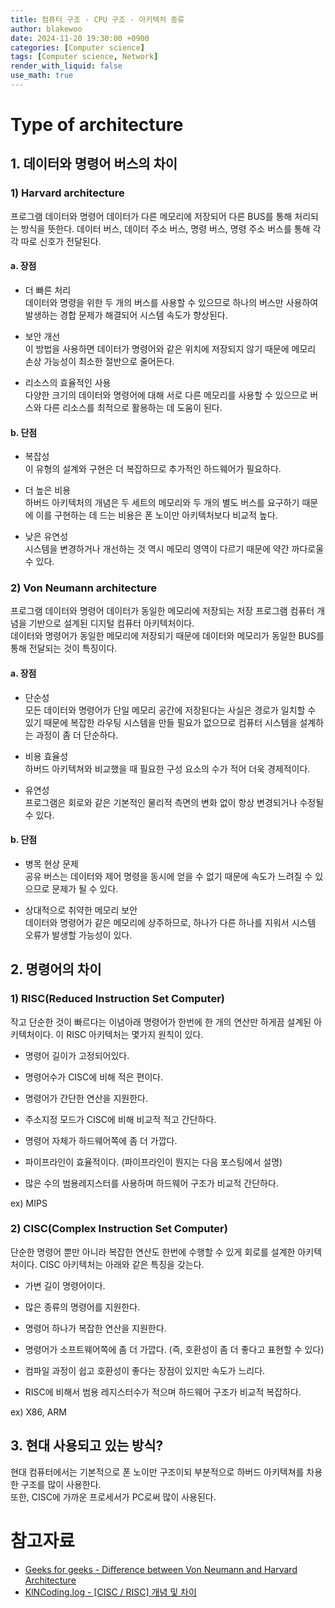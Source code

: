 ```yaml
---
title: 컴퓨터 구조 - CPU 구조 - 아키텍처 종류
author: blakewoo
date: 2024-11-20 19:30:00 +0900
categories: [Computer science]
tags: [Computer science, Network] 
render_with_liquid: false
use_math: true
---
```


# Type of architecture

## 1. 데이터와 명령어 버스의 차이

### 1) Harvard architecture
프로그램 데이터와 명령어 데이터가 다른 메모리에 저장되어 다른 BUS를 통해 처리되는 방식을 뜻한다.
데이터 버스, 데이터 주소 버스, 명령 버스, 명령 주소 버스를 통해 각각 따로 신호가 전달된다.

#### a. 장점
- 더 빠른 처리   
  데이터와 명령을 위한 두 개의 버스를 사용할 수 있으므로 하나의 버스만 사용하여 발생하는 경합 문제가 해결되어 시스템 속도가 향상된다.


- 보안 개선   
  이 방법을 사용하면 데이터가 명령어와 같은 위치에 저장되지 않기 때문에 메모리 손상 가능성이 최소한 절반으로 줄어든다.


- 리소스의 효율적인 사용   
  다양한 크기의 데이터와 명령어에 대해 서로 다른 메모리를 사용할 수 있으므로 버스와 다른 리소스를 최적으로 활용하는 데 도움이 된다.

#### b. 단점
- 복잡성    
  이 유형의 설계와 구현은 더 복잡하므로 추가적인 하드웨어가 필요하다.


- 더 높은 비용   
  하버드 아키텍처의 개념은 두 세트의 메모리와 두 개의 별도 버스를 요구하기 때문에 이를 구현하는 데 드는 비용은 폰 노이만 아키텍처보다 비교적 높다.


- 낮은 유연성   
  시스템을 변경하거나 개선하는 것 역시 메모리 영역이 다르기 때문에 약간 까다로울 수 있다.

### 2) Von Neumann architecture
프로그램 데이터와 명령어 데이터가 동일한 메모리에 저장되는 저장 프로그램 컴퓨터 개념을 기반으로 설계된
디지털 컴퓨터 아키텍처이다.   
데이터와 명령어가 동일한 메모리에 저장되기 때문에 데이터와 메모리가 동일한 BUS를 통해 전달되는 것이 특징이다.

#### a. 장점
- 단순성   
  모든 데이터와 명령어가 단일 메모리 공간에 저장된다는 사실은 경로가 일치할 수 있기 때문에 복잡한 라우팅 시스템을 만들 필요가 없으므로 컴퓨터 시스템을 설계하는 과정이 좀 더 단순하다.


- 비용 효율성   
  하버드 아키텍쳐와 비교했을 때 필요한 구성 요소의 수가 적어 더욱 경제적이다.


- 유연성   
  프로그램은 회로와 같은 기본적인 물리적 측면의 변화 없이 항상 변경되거나 수정될 수 있다.

#### b. 단점
- 병목 현상 문제   
  공유 버스는 데이터와 제어 명령을 동시에 얻을 수 없기 때문에 속도가 느려질 수 있으므로 문제가 될 수 있다.


- 상대적으로 취약한 메모리 보안   
  데이터와 명령어가 같은 메모리에 상주하므로, 하나가 다른 하나를 지워서 시스템 오류가 발생할 가능성이 있다.


## 2. 명령어의 차이

### 1) RISC(Reduced Instruction Set Computer)
작고 단순한 것이 빠르다는 이념아래 명령어가 한번에 한 개의 연산만 하게끔 설계된 아키텍처이다.
이 RISC 아키텍처는 몇가지 원칙이 있다.

- 명령어 길이가 고정되어있다.
  
- 명령어수가 CISC에 비해 적은 편이다.

- 명령어가 간단한 연산을 지원한다.

- 주소지정 모드가 CISC에 비해 비교적 적고 간단하다.

- 명령어 자체가 하드웨어쪽에 좀 더 가깝다.

- 파이프라인이 효율적이다. (파이프라인이 뭔지는 다음 포스팅에서 설명)

- 많은 수의 범용레지스터를 사용하며 하드웨어 구조가 비교적 간단하다.

ex) MIPS

### 2) CISC(Complex Instruction Set Computer)
단순한 명령어 뿐만 아니라 복잡한 연산도 한번에 수행할 수 있게 회로를 설계한 아키텍처이다.
CISC 아키텍처는 아래와 같은 특징을 갖는다.

- 가변 길이 명령어이다.

- 많은 종류의 명령어를 지원한다.

- 명령어 하나가 복잡한 연산을 지원한다.

- 명령어가 소프트웨어쪽에 좀 더 가깝다. (즉, 호환성이 좀 더 좋다고 표현할 수 있다)

- 컴파일 과정이 쉽고 호환성이 좋다는 장점이 있지만 속도가 느리다.

- RISC에 비해서 범용 레지스터수가 적으며 하드웨어 구조가 비교적 복잡하다.

ex) X86, ARM


## 3. 현대 사용되고 있는 방식?
현대 컴퓨터에서는 기본적으로 폰 노이만 구조이되 부분적으로 하버드 아키텍쳐를 차용한 구조를 많이 사용한다.   
또한, CISC에 가까운 프로세서가 PC로써 많이 사용된다.


# 참고자료
- [Geeks for geeks - Difference between Von Neumann and Harvard Architecture](https://www.geeksforgeeks.org/difference-between-von-neumann-and-harvard-architecture/)
- [KlNCoding.log - [CISC / RISC] 개념 및 차이](https://velog.io/@kjw2298/CISC-RISC-%EA%B0%9C%EB%85%90-%EB%B0%8F-%EC%B0%A8%EC%9D%B4)
